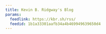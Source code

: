 ```yaml
---
title: Kevin B. Ridgway's Blog
params:
  feedlink: https://kbr.sh/rss/
  feedid: 1b1a33301aafb34a4b469949639650d4
---
```

